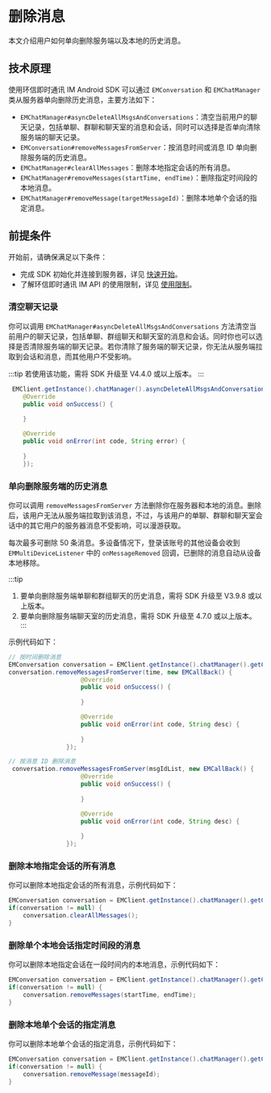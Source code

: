 # 删除消息

<Toc />

本文介绍用户如何单向删除服务端以及本地的历史消息。

## 技术原理

使用环信即时通讯 IM Android SDK 可以通过 `EMConversation` 和 `EMChatManager` 类从服务器单向删除历史消息，主要方法如下：

- `EMChatManager#asyncDeleteAllMsgsAndConversations`：清空当前用户的聊天记录，包括单聊、群聊和聊天室的消息和会话，同时可以选择是否单向清除服务端的聊天记录。
- `EMConversation#removeMessagesFromServer`：按消息时间或消息 ID 单向删除服务端的历史消息。
- `EMChatManager#clearAllMessages`：删除本地指定会话的所有消息。
- `EMChatManager#removeMessages(startTime, endTime)`：删除指定时间段的本地消息。
- `EMChatManager#removeMessage(targetMessageId)`：删除本地单个会话的指定消息。

## 前提条件

开始前，请确保满足以下条件：

- 完成 SDK 初始化并连接到服务器，详见 [快速开始](quickstart.html)。
- 了解环信即时通讯 IM API 的使用限制，详见 [使用限制](/product/limitation.html)。

### 清空聊天记录

你可以调用 `EMChatManager#asyncDeleteAllMsgsAndConversations` 方法清空当前用户的聊天记录，包括单聊、群组聊天和聊天室的消息和会话。同时你也可以选择是否清除服务端的聊天记录。若你清除了服务端的聊天记录，你无法从服务端拉取到会话和消息，而其他用户不受影响。

:::tip
若使用该功能，需将 SDK 升级至 V4.4.0 或以上版本。
:::

```java
 EMClient.getInstance().chatManager().asyncDeleteAllMsgsAndConversations(true, new EMCallBack() {
    @Override
    public void onSuccess() {
        
    }

    @Override
    public void onError(int code, String error) {
        
    }
    });
```

### 单向删除服务端的历史消息

你可以调用 `removeMessagesFromServer` 方法删除你在服务器和本地的消息。删除后，该用户无法从服务端拉取到该消息，不过，与该用户的单聊、群聊和聊天室会话中的其它用户的服务器消息不受影响，可以漫游获取。

每次最多可删除 50 条消息。多设备情况下，登录该账号的其他设备会收到 `EMMultiDeviceListener` 中的 `onMessageRemoved` 回调，已删除的消息自动从设备本地移除。

:::tip
1. 要单向删除服务端单聊和群组聊天的历史消息，需将 SDK 升级至 V3.9.8 或以上版本。
2. 要单向删除服务端聊天室的历史消息，需将 SDK 升级至 4.7.0 或以上版本。
:::

示例代码如下：

```java 
// 按时间删除消息
EMConversation conversation = EMClient.getInstance().chatManager().getConversation(username);
conversation.removeMessagesFromServer(time, new EMCallBack() {
                    @Override
                    public void onSuccess() {
                       
                    }

                    @Override
                    public void onError(int code, String desc) {
                       
                    }
                });

// 按消息 ID 删除消息
 conversation.removeMessagesFromServer(msgIdList, new EMCallBack() {
                    @Override
                    public void onSuccess() {
                       
                    }

                    @Override
                    public void onError(int code, String desc) {
                       
                    }
                });  
```

### 删除本地指定会话的所有消息

你可以删除本地指定会话的所有消息，示例代码如下：

```java
EMConversation conversation = EMClient.getInstance().chatManager().getConversation(conversationId);
if(conversation != null) {
    conversation.clearAllMessages();
}
```

### 删除单个本地会话指定时间段的消息

你可以删除本地指定会话在一段时间内的本地消息，示例代码如下：

```java
EMConversation conversation = EMClient.getInstance().chatManager().getConversation(conversationId);
if(conversation != null) {
    conversation.removeMessages(startTime, endTime);
}
```

### 删除本地单个会话的指定消息

你可以删除本地单个会话的指定消息，示例代码如下：

```java
EMConversation conversation = EMClient.getInstance().chatManager().getConversation(conversationId);
if(conversation != null) {
    conversation.removeMessage(messageId);
}
```


